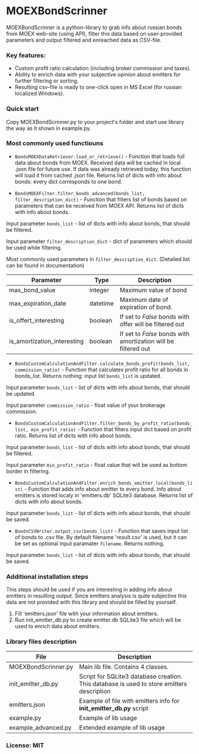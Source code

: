 # MOEXBondScrinner

MOEXBondScrinner is a python-library to grab info about russian bonds from MOEX web-site (using API), filter this data based on user-provided parameters and output filtered and enreached data as CSV-file.

### Key features:
  - Custom profit ratio calculation (including broker commission and taxes).
  - Ability to enrich data with your subjective opinion about emitters for further filtering or sorting.
  - Resulting csv-file is ready to one-click open in MS Excel (for russian localized Windows).

### Quick start
Copy MOEXBondScrinner.py to your project's folder and start use library the way as it shown in example.py.

### Most commonly used functiouns
- `BondsMOEXDataRetriever.load_or_retrieve()` - Function that loads full data about bonds from MOEX. Received data will be cached in local .json file for future use. If data was already retrieved today, this function will load it from cached .json file. Returns list of dicts with info about bonds: every dict corresponds to one bond.

- `BondsMOEXFilter.filter_bonds_advanced(bonds_list, filter_description_dict)` - Function that filters list of bonds based on parameters that can be received from MOEX API. Returns list of dicts with info about bonds.

Input parameter `bonds_list` - list of dicts with info about bonds, that should be filtered.

Input parameter `filter_description_dict` - dict of parameters which should be used while filtering.

Most commonly used parameters in `filter_description_dict`. (Detailed list can be found in documentation)

| Parameter | Type | Description |
| ------ | ------ | ------ |
| max_bond_value | integer | Maximum value of bond |
| max_expiration_date | datetime | Maximum date of expiration of bond.  |
| is_offert_interesting | boolean | If set to *False* bonds with offer will be filtered out |
| is_amortization_interesting | boolean | If set to *False* bonds with amortization will be filtered out |
- `BondsCustomCalculationAndFilter.calculate_bonds_profit(bonds_list, commission_ratio)` - Function that calculates profit ratio for all bonds in bonds_list. Returns nothing: input list `bonds_list` is updated.

Input parameter `bonds_list` - list of dicts with info about bonds, that should be updated.

Input parameter `commission_ratio` - float value of your brokerage commission.

- `BondsCustomCalculationAndFilter.filter_bonds_by_profit_ratio(bonds_list, min_profit_ratio)` - Function that filters input dict based on profit ratio. Returns list of dicts with info about bonds.

Input parameter `bonds_list` - list of dicts with info about bonds, that should be filtered.

Input parameter `min_profit_ratio` - float value that will be used as bottom border in filtering.
- `BondsCustomCalculationAndFilter.enrich_bonds_emitter_local(bonds_list)` - Function that adds info about emitter to every bond. Info about emitters is stored localy in 'emitters.db' SQLite3 database. Returns list of dicts with info about bonds.

Input parameter `bonds_list` - list of dicts with info about bonds, that should be saved.
- `BondsCSVWriter.output_csv(bonds_list)` - Function that saves input list of bonds to .csv file. By default filename 'result.csv' is used, but it can be set as optional input paramater `filename`. Returns nothing.

Input parameter `bonds_list` - list of dicts with info about bonds, that should be saved.
### Additional installation steps
This steps should be used if you are interesting in adding info about emitters in resulting output. Since emitters analysis is quite subjective this data are not provided with this library and should be filled by yourself.
1. Fill 'emitters.json' file with your information about emitters.
2. Run init_emitter_db.py to create emitter.db SQLite3 file which will be used to enrich data about emitters.

### Library files description
| File | Description |
| ------ | ------ |
| MOEXBondScrinner.py | Main lib file. Contains 4 classes. |
| init_emitter_db.py | Script for SQLite3 database creation. This database is used to store emitters description |
| emitters.json | Example of file with emitters info for **init_emitter_db.py** script |
| example.py | Example of lib usage |
| example_advanced.py | Extended example of lib usage |

### License: MIT